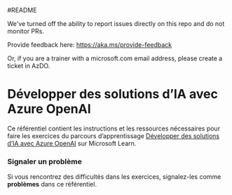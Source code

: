 #README

We've turned off the ability to report issues directly on this repo and do not monitor PRs.

Provide feedback here: https://aka.ms/provide-feedback

Or, if you are a trainer with a microsoft.com email address, please create a ticket in AzDO.

# Développer des solutions d’IA avec Azure OpenAI

Ce référentiel contient les instructions et les ressources nécessaires pour faire les exercices du parcours d’apprentissage [Développer des solutions d’IA avec Azure OpenAI](https://learn.microsoft.com/training/paths/develop-ai-solutions-azure-openai/) sur Microsoft Learn.

### Signaler un problème

Si vous rencontrez des difficultés dans les exercices, signalez-les comme **problèmes** dans ce référentiel.
